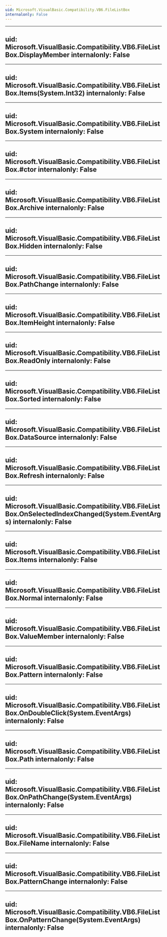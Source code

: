 ```yaml
---
uid: Microsoft.VisualBasic.Compatibility.VB6.FileListBox
internalonly: False
---
```


---
uid: Microsoft.VisualBasic.Compatibility.VB6.FileListBox.DisplayMember
internalonly: False
---

---
uid: Microsoft.VisualBasic.Compatibility.VB6.FileListBox.Items(System.Int32)
internalonly: False
---

---
uid: Microsoft.VisualBasic.Compatibility.VB6.FileListBox.System
internalonly: False
---

---
uid: Microsoft.VisualBasic.Compatibility.VB6.FileListBox.#ctor
internalonly: False
---

---
uid: Microsoft.VisualBasic.Compatibility.VB6.FileListBox.Archive
internalonly: False
---

---
uid: Microsoft.VisualBasic.Compatibility.VB6.FileListBox.Hidden
internalonly: False
---

---
uid: Microsoft.VisualBasic.Compatibility.VB6.FileListBox.PathChange
internalonly: False
---

---
uid: Microsoft.VisualBasic.Compatibility.VB6.FileListBox.ItemHeight
internalonly: False
---

---
uid: Microsoft.VisualBasic.Compatibility.VB6.FileListBox.ReadOnly
internalonly: False
---

---
uid: Microsoft.VisualBasic.Compatibility.VB6.FileListBox.Sorted
internalonly: False
---

---
uid: Microsoft.VisualBasic.Compatibility.VB6.FileListBox.DataSource
internalonly: False
---

---
uid: Microsoft.VisualBasic.Compatibility.VB6.FileListBox.Refresh
internalonly: False
---

---
uid: Microsoft.VisualBasic.Compatibility.VB6.FileListBox.OnSelectedIndexChanged(System.EventArgs)
internalonly: False
---

---
uid: Microsoft.VisualBasic.Compatibility.VB6.FileListBox.Items
internalonly: False
---

---
uid: Microsoft.VisualBasic.Compatibility.VB6.FileListBox.Normal
internalonly: False
---

---
uid: Microsoft.VisualBasic.Compatibility.VB6.FileListBox.ValueMember
internalonly: False
---

---
uid: Microsoft.VisualBasic.Compatibility.VB6.FileListBox.Pattern
internalonly: False
---

---
uid: Microsoft.VisualBasic.Compatibility.VB6.FileListBox.OnDoubleClick(System.EventArgs)
internalonly: False
---

---
uid: Microsoft.VisualBasic.Compatibility.VB6.FileListBox.Path
internalonly: False
---

---
uid: Microsoft.VisualBasic.Compatibility.VB6.FileListBox.OnPathChange(System.EventArgs)
internalonly: False
---

---
uid: Microsoft.VisualBasic.Compatibility.VB6.FileListBox.FileName
internalonly: False
---

---
uid: Microsoft.VisualBasic.Compatibility.VB6.FileListBox.PatternChange
internalonly: False
---

---
uid: Microsoft.VisualBasic.Compatibility.VB6.FileListBox.OnPatternChange(System.EventArgs)
internalonly: False
---
